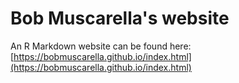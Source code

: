 # Bob Muscarella's website

An R Markdown website can be found here:  [https://bobmuscarella.github.io/index.html](https://bobmuscarella.github.io/index.html)

